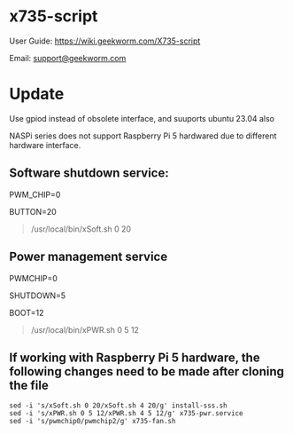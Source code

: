 # x735-script

User Guide: https://wiki.geekworm.com/X735-script

Email: support@geekworm.com


# Update
Use gpiod instead of obsolete interface, and suuports ubuntu 23.04 also

NASPi series does not support Raspberry Pi 5 hardwared due to different hardware interface.

## Software shutdown service:

PWM_CHIP=0

BUTTON=20
> /usr/local/bin/xSoft.sh 0 20

## Power management service
PWMCHIP=0

SHUTDOWN=5

BOOT=12

>/usr/local/bin/xPWR.sh 0 5 12

## If working with Raspberry Pi 5 hardware, the following changes need to be made after cloning the file
```
sed -i 's/xSoft.sh 0 20/xSoft.sh 4 20/g' install-sss.sh
sed -i 's/xPWR.sh 0 5 12/xPWR.sh 4 5 12/g' x735-pwr.service
sed -i 's/pwmchip0/pwmchip2/g' x735-fan.sh
```
